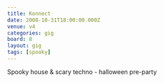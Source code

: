 ```yaml
---
title: Konnect
date: 2008-10-31T18:00:00.000Z
venue: v4
categories: gig
board: 8
layout: gig
tags: [spooky]
---
```

Spooky house & scary techno - halloween pre-party